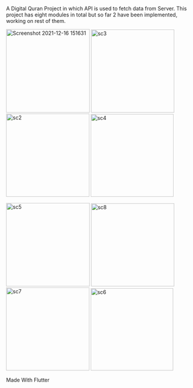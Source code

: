 A Digital Quran Project in which API is used to fetch data from Server. This project has eight modules in total but so far 2 have been implemented, working on rest of them.










<img width="227" alt="Screenshot 2021-12-16 151631" src="https://user-images.githubusercontent.com/76597173/146381967-507710dd-7f81-4f19-a290-7847bb7b2e99.png">    <img width="226" alt="sc3" src="https://user-images.githubusercontent.com/76597173/146381994-4c099dd6-845e-4e29-bc33-7b95f56894d3.png">     <img width="226" alt="sc2" src="https://user-images.githubusercontent.com/76597173/146382089-ed3b0faf-4ec4-4df6-b3e4-e349815a359d.png">   <img width="225" alt="sc4" src="https://user-images.githubusercontent.com/76597173/146382234-0a4d5c19-a807-4f31-9b8c-81118bc7059a.png">   






<img width="227" alt="sc5" src="https://user-images.githubusercontent.com/76597173/146382274-a6230722-7303-4a18-b5b9-13199fa8ffcf.png">   <img width="226" alt="sc8" src="https://user-images.githubusercontent.com/76597173/146382330-ed29cf3e-4f0c-43eb-a020-d51c76ca5a08.png">   <img width="226" alt="sc7" src="https://user-images.githubusercontent.com/76597173/146382485-0329baa3-15cd-4b43-8e87-d681e8685890.png">
   <img width="224" alt="sc6" src="https://user-images.githubusercontent.com/76597173/146382350-77acafdd-0d91-4317-95c1-7ae4285c4fd7.png">




Made With Flutter



